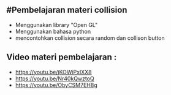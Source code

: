 #Pembelajaran materi collision
--
- Menggunakan library "Open GL"
- Menggunakan bahasa python
- mencontohkan collision secara random dan collison button

Video materi pembelajaran : 
--
- https://youtu.be/jKOWiPxIXX8
- https://youtu.be/Nr40kQwztoQ
- https://youtu.be/ObyCSM7EH8g
